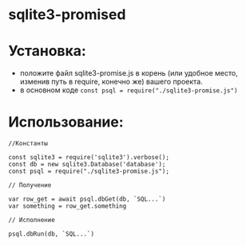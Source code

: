# sqlite3-promised

# Установка:
- положите файл sqlite3-promise.js в корень (или удобное место, изменив путь в require, конечно же) вашего проекта.
- в основном коде `const psql = require("./sqlite3-promise.js")`

# Использование:
```
//Константы

const sqlite3 = require('sqlite3').verbose();
const db = new sqlite3.Database('database');
const psql = require("./sqlite3-promise.js");

// Получение

var row_get = await psql.dbGet(db, `SQL...`)
var something = row_get.something

// Исполнение

psql.dbRun(db, `SQL...`)

```
